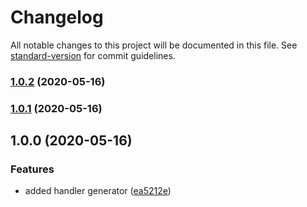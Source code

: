 # Changelog

All notable changes to this project will be documented in this file. See [standard-version](https://github.com/conventional-changelog/standard-version) for commit guidelines.

### [1.0.2](https://github.com/Writhe/use-special-keys/compare/v1.0.1...v1.0.2) (2020-05-16)

### [1.0.1](https://github.com/Writhe/use-special-keys/compare/v1.0.0...v1.0.1) (2020-05-16)

## 1.0.0 (2020-05-16)


### Features

* added handler generator ([ea5212e](https://github.com/Writhe/use-special-keys/commit/ea5212ecde38771cac3ca2c3c72a41aa1fee7626))
